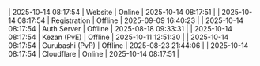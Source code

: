 | 2025-10-14 08:17:54 | Website | Online | 2025-10-14 08:17:51 |
| 2025-10-14 08:17:54 | Registration | Offline | 2025-09-09 16:40:23 |
| 2025-10-14 08:17:54 | Auth Server | Offline | 2025-08-18 09:33:31 |
| 2025-10-14 08:17:54 | Kezan (PvE) | Offline | 2025-10-11 12:51:30 |
| 2025-10-14 08:17:54 | Gurubashi (PvP) | Offline | 2025-08-23 21:44:06 |
| 2025-10-14 08:17:54 | Cloudflare | Online | 2025-10-14 08:17:51 |
